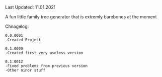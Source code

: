 Last Updated: 11.01.2021

A fun little family tree generator that is extremly barebones at the moment

Chnagelog:

    0.0.0001
    -Created Project
    
    0.1.0000
    -Created first very useless version
    
    0.1.0012
    -Fixed problems from previous version
    -Other minor stuff

